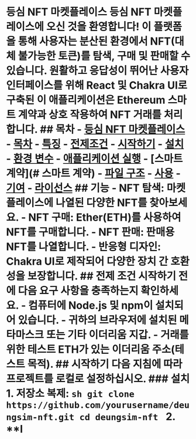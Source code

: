 # 등심 NFT 마켓플레이스 등심 NFT 마켓플레이스에 오신 것을 환영합니다! 이 플랫폼을 통해 사용자는 분산된 환경에서 NFT(대체 불가능한 토큰)를 탐색, 구매 및 판매할 수 있습니다. 원활하고 응답성이 뛰어난 사용자 인터페이스를 위해 React 및 Chakra UI로 구축된 이 애플리케이션은 Ethereum 스마트 계약과 상호 작용하여 NFT 거래를 처리합니다. ## 목차 - [등심 NFT 마켓플레이스](#deungsim-nft-marketplace) - [목차](#table-of-contents) - [특징](#features) - [전제조건](#prerequisites) - [시작하기](#getting-started) - [설치](#installation) - [환경 변수](#environment-variables) - [애플리케이션 실행](#running-the-application) - [스마트 계약](# 스마트 계약) - [파일 구조](#file-structure) - [사용](#usage) - [기여](#contributing) - [라이선스](#license) ## 기능 - **NFT 탐색**: 마켓플레이스에 나열된 다양한 NFT를 찾아보세요. - **NFT 구매**: Ether(ETH)를 사용하여 NFT를 구매합니다. - **NFT 판매**: 판매용 NFT를 나열합니다. - **반응형 디자인**: Chakra UI로 제작되어 다양한 장치 간 호환성을 보장합니다. ## 전제 조건 시작하기 전에 다음 요구 사항을 충족하는지 확인하세요. - 컴퓨터에 Node.js 및 npm이 설치되어 있습니다. - 귀하의 브라우저에 설치된 메타마스크 또는 기타 이더리움 지갑. - 거래를 위한 테스트 ETH가 있는 이더리움 주소(테스트 목적). ## 시작하기 다음 지침에 따라 프로젝트를 로컬로 설정하십시오. ### 설치 1. **저장소 복제**: ```sh git clone https://github.com/yourusername/deungsim-nft.git cd deungsim-nft ``` 2. **I